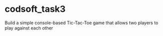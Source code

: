 # codsoft_task3
Build a simple console-based Tic-Tac-Toe game that allows two players to play against each other
